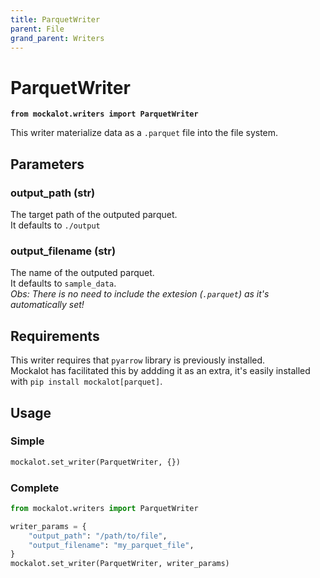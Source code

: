 ```yaml
---
title: ParquetWriter
parent: File
grand_parent: Writers
---
```


# ParquetWriter

**`from mockalot.writers import ParquetWriter`**

This writer materialize data as a `.parquet` file into the file system.

## Parameters

### output_path (str)

The target path of the outputed parquet.  \
It defaults to `./output`

### output_filename (str)

The name of the outputed parquet.  \
It defaults to `sample_data`.  \
_Obs: There is no need to include the extesion (`.parquet`) as it's automatically set!_

## Requirements

This writer requires that `pyarrow` library is previously installed.  \
Mockalot has facilitated this by addding it as an extra, it's easily installed with `pip install mockalot[parquet]`.

## Usage

### Simple

```python
mockalot.set_writer(ParquetWriter, {})
```

### Complete

```python
from mockalot.writers import ParquetWriter

writer_params = {
    "output_path": "/path/to/file",
    "output_filename": "my_parquet_file",
}
mockalot.set_writer(ParquetWriter, writer_params)
```
